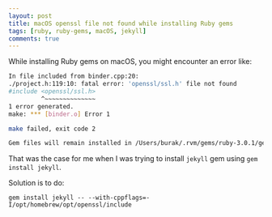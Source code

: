 ```yaml
---
layout: post
title: macOS openssl file not found while installing Ruby gems
tags: [ruby, ruby-gems, macOS, jekyll]
comments: true
---
```


While installing Ruby gems on macOS, you might encounter an error like:
```bash
In file included from binder.cpp:20:
./project.h:119:10: fatal error: 'openssl/ssl.h' file not found
#include <openssl/ssl.h>
         ^~~~~~~~~~~~~~~
1 error generated.
make: *** [binder.o] Error 1

make failed, exit code 2

Gem files will remain installed in /Users/burak/.rvm/gems/ruby-3.0.1/gems/eventmachine-1.2.7 for inspection.
```

That was the case for me when I was trying to install `jekyll` gem using `gem install jekyll`.

Solution is to do:
```
gem install jekyll -- --with-cppflags=-I/opt/homebrew/opt/openssl/include
```

